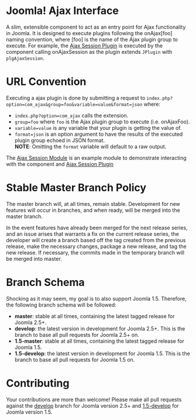 Joomla! Ajax Interface
========
A slim, extensible component to act as an entry point for Ajax functionality in Joomla. It is designed to execute plugins following the onAjax[foo] naming convention, where [foo] is the name of the Ajax plugin group to execute. For example, the [Ajax Session Plugin](https://github.com/betweenbrain/Ajax-Session-Plugin) is executed by the component calling  onAjaxSession as the plugin extends `JPlugin` with `plgAjaxSession`.

URL Convention
==============
Executing a ajax plugin is done by submitting a request to `index.php?option=com_ajax&group=foo&variable=value&format=json` where:

* `index.php?option=com_ajax` calls the extension.
* `group=foo` where `foo` is the Ajax plugin group to execute (i.e. onAjaxFoo).
* `variable=value` is any variable that your plugin is getting the value of.
* `format=json` is an option argument to have the results of the executed plugin group echoed in JSON format.<br/>
**NOTE**: Omitting the `format` variable will default to a raw output.

The [Ajax Session Module](https://github.com/betweenbrain/Ajax-Session-Module) is an example module to demonstrate interacting with the component and [Ajax Session Plugin](https://github.com/betweenbrain/Ajax-Session-Plugin)

Stable Master Branch Policy
====================
The master branch will, at all times, remain stable. Development for new features will occur in branches, and when ready, will be merged into the master branch.

In the event features have already been merged for the next release series, and an issue arises that warrants a fix on the current release series, the developer will create a branch based off the tag created from the previous release, make the necessary changes, package a new release, and tag the new release. If necessary, the commits made in the temporary branch will be merged into master.

Branch Schema
==============
Shocking as it may seem, my goal is to also support Joomla 1.5. Therefore, the following branch schema will be followed:
* __master__: stable at all times, containing the latest tagged release for Joomla 2.5+.
* __develop__: the latest version in development for Joomla 2.5+. This is the branch to base all pull requests for Joomla 2.5+ on.
* __1.5-master__: stable at all times, containing the latest tagged release for Joomla 1.5.
* __1.5-develop__: the latest version in development for Joomla 1.5. This is the branch to base all pull requests for Joomla 1.5 on.


Contributing
====================
Your contributions are more than welcome! Please make all pull requests against the [develop](https://github.com/betweenbrain/Joomla-Ajax-Interface/tree/develop) branch for Joomla version 2.5+ and [1.5-develop](https://github.com/betweenbrain/Joomla-Ajax-Interface/tree/1.5-develop) for Joomla version 1.5.

